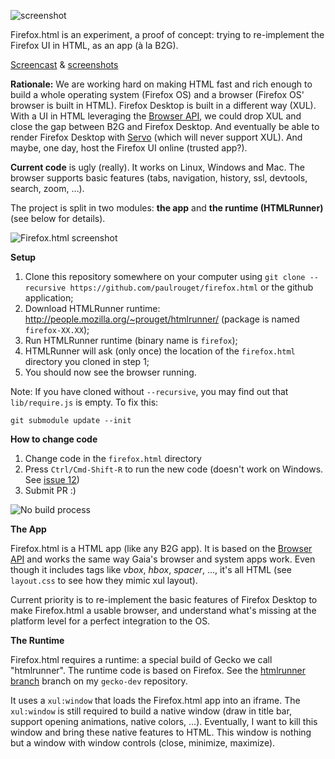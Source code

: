 ![screenshot](https://cloud.githubusercontent.com/assets/373579/5355479/d4d650d8-7f93-11e4-9645-88c93c8c495a.png)


Firefox.html is an experiment, a proof of concept: trying to re-implement the Firefox UI in HTML, as an app (à la B2G).

[Screencast](http://people.mozilla.org/~prouget/firefoxhtml.mp4) & [screenshots](https://github.com/paulrouget/firefox.html/issues/11)

**Rationale:** We are working hard on making HTML fast and rich enough to build
a whole operating system (Firefox OS) and a browser (Firefox OS' browser
is built in HTML). Firefox Desktop is built in a different way (XUL). With a UI
in HTML leveraging the [Browser API](https://developer.mozilla.org/en-US/docs/DOM/Using_the_Browser_API),
we could drop XUL and close the gap between B2G and Firefox Desktop.
And eventually be able to render Firefox Desktop with [Servo](https://github.com/servo/servo)
(which will never support XUL). And maybe, one day, host the Firefox UI online (trusted app?).

**Current code** is ugly (really). It works on Linux, Windows and Mac.
The browser supports basic features (tabs, navigation, history, ssl, devtools, search, zoom, …).

The project is split in two modules: **the app** and **the runtime (HTMLRunner)** (see below for details).

![Firefox.html screenshot](https://cloud.githubusercontent.com/assets/373579/5206795/f2153b1c-75a4-11e4-8bb7-da6c94c0a050.png)

**Setup**

1. Clone this repository somewhere on your computer using `git clone --recursive https://github.com/paulrouget/firefox.html` or the github application;
2. Download HTMLRunner runtime: http://people.mozilla.org/~prouget/htmlrunner/ (package is named `firefox-XX.XX`);
3. Run HTMLRunner runtime (binary name is `firefox`);
4. HTMLRunner will ask (only once) the location of the `firefox.html` directory you cloned in step 1;
5. You should now see the browser running.

Note: If you have cloned without `--recursive`, you may find out that `lib/require.js` is empty. To fix this:

````
git submodule update --init
````


**How to change code**

1. Change code in the `firefox.html` directory
2. Press `Ctrl/Cmd-Shift-R` to run the new code (doesn't work on Windows. See [issue 12](https://github.com/paulrouget/firefox.html/issues/12))
3. Submit PR :)

![No build process](https://cloud.githubusercontent.com/assets/373579/5208414/3d48ec64-75b4-11e4-942d-64e194c57b9f.gif)

**The App**

Firefox.html is a HTML app (like any B2G app). It is based on the
[Browser API](https://developer.mozilla.org/en-US/docs/DOM/Using_the_Browser_API)
and works the same way Gaia's browser and system apps work.
Even though it includes tags like *vbox*, *hbox*, *spacer*, …, it's all HTML
(see `layout.css` to see how they mimic xul layout).

Current priority is to re-implement the basic features of Firefox Desktop to
make Firefox.html a usable browser, and understand what's missing at the
platform level for a perfect integration to the OS.

**The Runtime**

Firefox.html requires a runtime: a special build of Gecko we call "htmlrunner".
The runtime code is based on Firefox.
See the [htmlrunner branch](https://github.com/paulrouget/gecko-dev/tree/htmlrunner)
branch on my `gecko-dev` repository.

It uses a `xul:window` that loads the Firefox.html app into an iframe. The
`xul:window` is still required to build a native window (draw in title bar,
support opening animations, native colors, …). Eventually, I want to kill
this window and bring these native features to HTML. This window is nothing
but a window with window controls (close, minimize, maximize).
